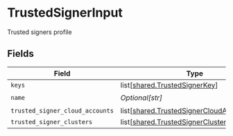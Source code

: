 # TrustedSignerInput

Trusted signers profile


## Fields

| Field                                                                                                    | Type                                                                                                     | Required                                                                                                 | Description                                                                                              |
| -------------------------------------------------------------------------------------------------------- | -------------------------------------------------------------------------------------------------------- | -------------------------------------------------------------------------------------------------------- | -------------------------------------------------------------------------------------------------------- |
| `keys`                                                                                                   | list[[shared.TrustedSignerKey](undefined/models/shared/trustedsignerkey.md)]                             | :heavy_minus_sign:                                                                                       | N/A                                                                                                      |
| `name`                                                                                                   | *Optional[str]*                                                                                          | :heavy_check_mark:                                                                                       | N/A                                                                                                      |
| `trusted_signer_cloud_accounts`                                                                          | list[[shared.TrustedSignerCloudAccountInput](undefined/models/shared/trustedsignercloudaccountinput.md)] | :heavy_minus_sign:                                                                                       | N/A                                                                                                      |
| `trusted_signer_clusters`                                                                                | list[[shared.TrustedSignerClusterInput](undefined/models/shared/trustedsignerclusterinput.md)]           | :heavy_minus_sign:                                                                                       | N/A                                                                                                      |
